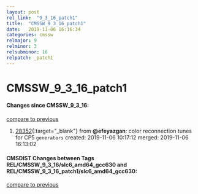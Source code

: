 ```yaml
---
layout: post
rel_link:  "9_3_16_patch1"
title:  "CMSSW_9_3_16_patch1"
date:   2019-11-06 16:16:34
categories: cmssw
relmajor: 9
relminor: 3
relsubminor: 16
relpatch: _patch1
---
```


# CMSSW_9_3_16_patch1
#### Changes since CMSSW_9_3_16:
[compare to previous](https://github.com/cms-sw/cmssw/compare/CMSSW_9_3_16...CMSSW_9_3_16_patch1)



1. [28352](http://github.com/cms-sw/cmssw/pull/28352){:target="_blank"}  from **@efeyazgan**: color reconnection tunes for CP5 `generators`  created: 2019-11-06 10:17:12 merged: 2019-11-06 16:13:02



#### CMSDIST Changes between Tags REL/CMSSW_9_3_16/slc6_amd64_gcc630 and REL/CMSSW_9_3_16_patch1/slc6_amd64_gcc630:
[compare to previous](https://github.com/cms-sw/cmsdist/compare/REL/CMSSW_9_3_16/slc6_amd64_gcc630...REL/CMSSW_9_3_16_patch1/slc6_amd64_gcc630)


